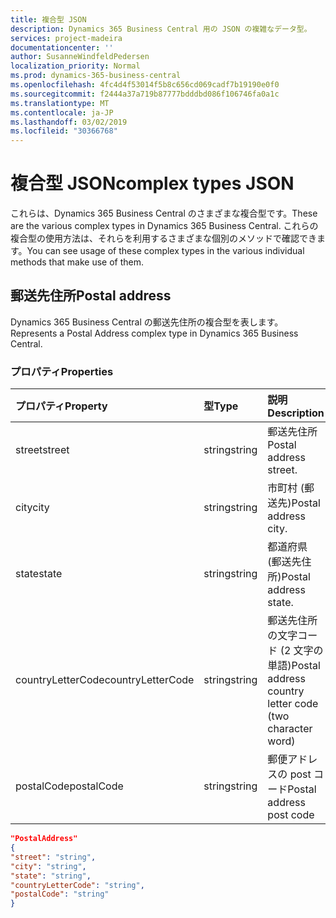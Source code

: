 ```yaml
---
title: 複合型 JSON
description: Dynamics 365 Business Central 用の JSON の複雑なデータ型。
services: project-madeira
documentationcenter: ''
author: SusanneWindfeldPedersen
localization_priority: Normal
ms.prod: dynamics-365-business-central
ms.openlocfilehash: 4fc4d4f53014f5b8c656cd069cadf7b19190e0f0
ms.sourcegitcommit: f2444a37a719b87777bdddbd086f106746fa0a1c
ms.translationtype: MT
ms.contentlocale: ja-JP
ms.lasthandoff: 03/02/2019
ms.locfileid: "30366768"
---
```

# <a name="complex-types-json"></a><span data-ttu-id="96378-103">複合型 JSON</span><span class="sxs-lookup"><span data-stu-id="96378-103">complex types JSON</span></span>
<span data-ttu-id="96378-104">これらは、Dynamics 365 Business Central のさまざまな複合型です。</span><span class="sxs-lookup"><span data-stu-id="96378-104">These are the various complex types in Dynamics 365 Business Central.</span></span> <span data-ttu-id="96378-105">これらの複合型の使用方法は、それらを利用するさまざまな個別のメソッドで確認できます。</span><span class="sxs-lookup"><span data-stu-id="96378-105">You can see usage of these complex types in the various individual methods that make use of them.</span></span>

## <a name="postal-address"></a><span data-ttu-id="96378-106">郵送先住所</span><span class="sxs-lookup"><span data-stu-id="96378-106">Postal address</span></span>

<span data-ttu-id="96378-107">Dynamics 365 Business Central の郵送先住所の複合型を表します。</span><span class="sxs-lookup"><span data-stu-id="96378-107">Represents a Postal Address complex type in Dynamics 365 Business Central.</span></span>

### <a name="properties"></a><span data-ttu-id="96378-108">プロパティ</span><span class="sxs-lookup"><span data-stu-id="96378-108">Properties</span></span>
| <span data-ttu-id="96378-109">プロパティ</span><span class="sxs-lookup"><span data-stu-id="96378-109">Property</span></span>     | <span data-ttu-id="96378-110">型</span><span class="sxs-lookup"><span data-stu-id="96378-110">Type</span></span>       |<span data-ttu-id="96378-111">説明</span><span class="sxs-lookup"><span data-stu-id="96378-111">Description</span></span>             |
|:-------------|:---------|:-----------------------|
|<span data-ttu-id="96378-112">street</span><span class="sxs-lookup"><span data-stu-id="96378-112">street</span></span>        |<span data-ttu-id="96378-113">string</span><span class="sxs-lookup"><span data-stu-id="96378-113">string</span></span>    |<span data-ttu-id="96378-114">郵送先住所</span><span class="sxs-lookup"><span data-stu-id="96378-114">Postal address street.</span></span>  |
|<span data-ttu-id="96378-115">city</span><span class="sxs-lookup"><span data-stu-id="96378-115">city</span></span>          |<span data-ttu-id="96378-116">string</span><span class="sxs-lookup"><span data-stu-id="96378-116">string</span></span>    |<span data-ttu-id="96378-117">市町村 (郵送先)</span><span class="sxs-lookup"><span data-stu-id="96378-117">Postal address city.</span></span>    |
|<span data-ttu-id="96378-118">state</span><span class="sxs-lookup"><span data-stu-id="96378-118">state</span></span>         |<span data-ttu-id="96378-119">string</span><span class="sxs-lookup"><span data-stu-id="96378-119">string</span></span>    |<span data-ttu-id="96378-120">都道府県 (郵送先住所)</span><span class="sxs-lookup"><span data-stu-id="96378-120">Postal address state.</span></span>   |
|<span data-ttu-id="96378-121">countryLetterCode</span><span class="sxs-lookup"><span data-stu-id="96378-121">countryLetterCode</span></span>|<span data-ttu-id="96378-122">string</span><span class="sxs-lookup"><span data-stu-id="96378-122">string</span></span> |<span data-ttu-id="96378-123">郵送先住所の文字コード (2 文字の単語)</span><span class="sxs-lookup"><span data-stu-id="96378-123">Postal address country letter code (two character word)</span></span>|
|<span data-ttu-id="96378-124">postalCode</span><span class="sxs-lookup"><span data-stu-id="96378-124">postalCode</span></span>    |<span data-ttu-id="96378-125">string</span><span class="sxs-lookup"><span data-stu-id="96378-125">string</span></span>    |<span data-ttu-id="96378-126">郵便アドレスの post コード</span><span class="sxs-lookup"><span data-stu-id="96378-126">Postal address post code</span></span>|

```json
"PostalAddress" 
{ 
"street": "string",
"city": "string", 
"state": "string", 
"countryLetterCode": "string", 
"postalCode": "string" 
} 
 ```


